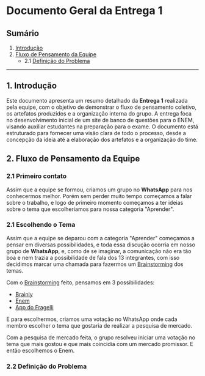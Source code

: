 # Documento Geral da Entrega 1

## Sumário

1. [Introdução](#1-introdução)
2. [Fluxo de Pensamento da Equipe](#2-fluxo-de-pensamento-da-equipe)
   - 2.1 [Definição do Problema](#21-primeiro-contato)

---

## 1. Introdução

Este documento apresenta um resumo detalhado da **Entrega 1** realizada pela equipe, com o objetivo de demonstrar o fluxo de pensamento coletivo, os artefatos produzidos e a organização interna do grupo. A entrega foca no desenvolvimento inicial de um site de banco de questões para o ENEM, visando auxiliar estudantes na preparação para o exame. O documento está estruturado para fornecer uma visão clara de todo o processo, desde a concepção da ideia até a elaboração dos artefatos e a organização do time.

## 2. Fluxo de Pensamento da Equipe

### 2.1 Primeiro contato

Assim que a equipe se formou, criamos um grupo no **WhatsApp** para nos conhecermos melhor. Porém sem perder muito tempo começamos a falar sobre o trabalho, e logo de primeiro momento começamos a ter ideias sobre o tema que escolheriamos para nossa categoria "Aprender".

### 2.1 Escolhendo o Tema

Assim que a equipe se deparou com a categoria "Aprender" começamos a pensar em diversas possibilidades, e toda essa discução ocorria em nosso grupo de **WhatsApp**, e, como de se imaginar, a comunicação não era tão boa e nem trazia a possibilidade de fala dos 13 integrantes, com isso decidimos marcar uma chamada para fazermos um [Brainstorming](https://unbarqdsw2024-2.github.io/2024.2_G3_Aprender_Entrega_01/#/Artefatos/brainstorming) dos temas.

Com o [Brainstorming](https://unbarqdsw2024-2.github.io/2024.2_G3_Aprender_Entrega_01/#/Artefatos/brainstorming) feito, pensamos em 3 possibilidades:

- [Brainly](https://unbarqdsw2024-2.github.io/2024.2_G3_Aprender_Entrega_01/#/Artefatos/brainly)
- [Enem](https://unbarqdsw2024-2.github.io/2024.2_G3_Aprender_Entrega_01/#/Artefatos/enem)
- [App do Fragelli](https://unbarqdsw2024-2.github.io/2024.2_G3_Aprender_Entrega_01/#/Artefatos/app_fragelli)

E para escolhermos, criamos uma votação no WhatsApp onde cada membro escolher o tema que gostaria de realizar a pesquisa de mercado.

Com a pesquisa de mercado feita, o grupo resolveu iniciar uma votação no tema que mais gostou e que mais coincidia com um mercado promissor. E então escolhemos o Enem.

### 2.2 Definição do Problema


